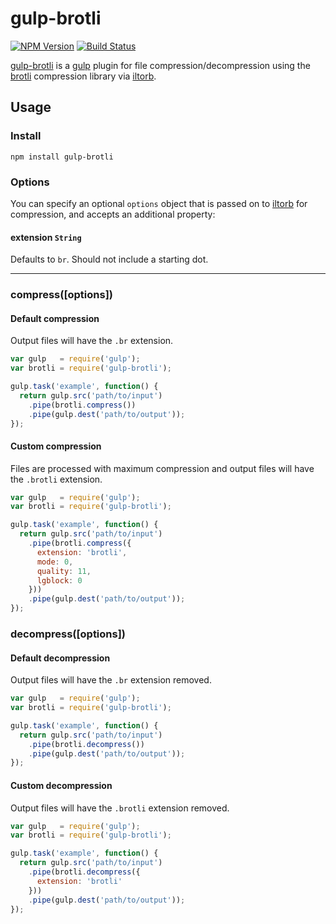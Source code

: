 # gulp-brotli

[![NPM Version][npm-badge]][npm-url] [![Build Status][travis-badge]][travis-url]

[gulp-brotli](https://www.npmjs.com/package/gulp-brotli) is a [gulp](https://github.com/gulpjs/gulp) plugin for file compression/decompression using the [brotli](https://github.com/google/brotli) compression library via [iltorb](https://github.com/MayhemYDG/iltorb).

## Usage

### Install

```
npm install gulp-brotli
```

### Options

You can specify an optional `options` object that is passed on to [iltorb](https://github.com/MayhemYDG/iltorb#brotliparams) for compression, and accepts an additional property:

#### extension `String`

Defaults to `br`. Should not include a starting dot.

---

### compress([options])

#### Default compression

Output files will have the `.br` extension.

```javascript
var gulp   = require('gulp');
var brotli = require('gulp-brotli');

gulp.task('example', function() {
  return gulp.src('path/to/input')
    .pipe(brotli.compress())
    .pipe(gulp.dest('path/to/output'));
});
```

#### Custom compression

Files are processed with maximum compression and output files will have the `.brotli` extension.

```javascript
var gulp   = require('gulp');
var brotli = require('gulp-brotli');

gulp.task('example', function() {
  return gulp.src('path/to/input')
    .pipe(brotli.compress({
      extension: 'brotli',
      mode: 0,
      quality: 11,
      lgblock: 0
    }))
    .pipe(gulp.dest('path/to/output'));
});
```

### decompress([options])

#### Default decompression

Output files will have the `.br` extension removed.

```javascript
var gulp   = require('gulp');
var brotli = require('gulp-brotli');

gulp.task('example', function() {
  return gulp.src('path/to/input')
    .pipe(brotli.decompress())
    .pipe(gulp.dest('path/to/output'));
});
```

#### Custom decompression

Output files will have the `.brotli` extension removed.

```javascript
var gulp   = require('gulp');
var brotli = require('gulp-brotli');

gulp.task('example', function() {
  return gulp.src('path/to/input')
    .pipe(brotli.decompress({
      extension: 'brotli'
    }))
    .pipe(gulp.dest('path/to/output'));
});
```

[npm-badge]: https://img.shields.io/npm/v/gulp-brotli.svg
[npm-url]: https://www.npmjs.com/package/gulp-brotli
[travis-badge]: https://img.shields.io/travis/MayhemYDG/gulp-brotli.svg
[travis-url]: https://travis-ci.org/MayhemYDG/gulp-brotli
